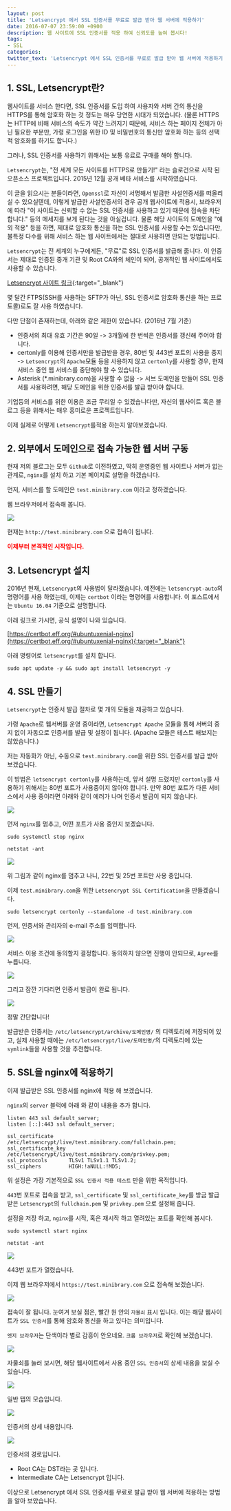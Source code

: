 ```yaml
---
layout: post
title: 'Letsencrypt 에서 SSL 인증서를 무료로 발급 받아 웹 서버에 적용하기'
date: 2016-07-07 23:59:00 +0900
description: 웹 사이트에 SSL 인증서를 적용 하여 신뢰도를 높여 봅시다!
tags:
- SSL
categories:
twitter_text: 'Letsencrypt 에서 SSL 인증서를 무료로 발급 받아 웹 서버에 적용하기'
---
```


## 1. SSL, Letsencrypt란?

웹사이트를 서비스 한다면, SSL 인증서를 도입 하여 사용자와 서버 간의 통신을 HTTPS를 통해 암호화 하는 것 정도는 매우 당연한 시대가 되었습니다.
(물론 HTTPS는 HTTP에 비해 서비스의 속도가 약간 느려지기 때문에, 서비스 하는 페이지 전체가 아닌 필요한 부분만, 가령 로그인을 위한 ID 및 비밀번호의 통신만 암호화 하는 등의 선택적 암호화를 하기도 합니다.)

그러나, SSL 인증서를 사용하기 위해서는 보통 유료로 구매를 해야 합니다.

`Letsencrypt`는, "전 세계 모든 사이트를 HTTPS로 만들기!" 라는 슬로건으로 시작 된 오픈소스 프로젝트입니다. 2015년 12월 공개 베타 서비스를 시작하였습니다.

이 글을 읽으시는 분들이라면, `Openssl`로 자신이 서명해서 발급한 사설인증서를 떠올리실 수 있으실텐데, 이렇게 발급한 사설인증서의 경우 공개 웹사이트에 적용시, 브라우저에 따라 "이 사이트는 신뢰할 수 없는 SSL 인증서를 사용하고 있기 때문에 접속을 차단합니다." 등의 메세지를 보게 된다는 것을 아실겁니다. 물론 해당 사이트의 도메인을 "예외 적용" 등을 하면, 제대로 암호화 통신을 하는 SSL 인증서를 사용할 수는 있습니다만, 불특정 다수를 위해 서비스 하는 웹 사이트에서는 절대로 사용하면 안되는 방법입니다.

`Letsencrypt`는 전 세계의 누구에게든, "무료"로 SSL 인증서를 발급해 줍니다. 이 인증서는 제대로 인증된 중개 기관 및 Root CA와의 체인이 되어, 공개적인 웹 사이트에서도 사용할 수 있습니다.

[Letsencrypt 사이트 링크](https://letsencrypt.org){:target="_blank"}

몇 달간 FTPS(SSH를 사용하는 SFTP가 아닌, SSL 인증서로 암호화 통신을 하는 프로토콜)로도 잘 사용 하였습니다.

다만 단점이 존재하는데, 아래와 같은 제한이 있습니다. (2016년 7월 기준)

* 인증서의 최대 유효 기간은 90일 -> 3개월에 한 번씩은 인증서를 갱신해 주어야 합니다.
* certonly를 이용해 인증서만을 발급받을 경우, 80번 및 443번 포트의 사용을 중지 -> `Letsencrypt`의 `Apache`모듈 등을 사용하지 않고 `certonly`를 사용할 경우, 현재 서비스 중인 웹 서비스를 중단해야 할 수 있습니다.
* Asterisk (*.minibrary.com)을 사용할 수 없음 -> 서브 도메인을 만들어 SSL 인증서를 사용하려면, 해당 도메인을 위한 인증서를 발급 받아야 합니다.

기업등의 서비스를 위한 이용은 조금 무리일 수 있겠습니다만, 자신의 웹사이트 혹은 블로그 등을 위해서는 매우 흥미로운 프로젝트입니다.

이제 실제로 어떻게 `Letsencrypt`를적용 하는지 알아보겠습니다.

## 2. 외부에서 도메인으로 접속 가능한 웹 서버 구동

현재 저의 블로그는 모두 `Github`로 이전하였고, 딱히 운영중인 웹 사이트나 서버가 없는 관계로, `nginx`를 설치 하고 기본 페이지로 설명을 하겠습니다.

먼저, 서비스를 할 도메인은 `test.minibrary.com` 이라고 정하겠습니다.

웹 브라우저에서 접속해 봅니다.

<a href="https://googledrive.com/host/0Bw2KEQNBe4nMZW91OWJNZ2lmX0k/img-2016-0707-001.png" data-lightbox="#####"><img src="https://googledrive.com/host/0Bw2KEQNBe4nMZW91OWJNZ2lmX0k/img-2016-0707-001.png"></a>

현재는 `http://test.minibrary.com` 으로 접속이 됩니다.

<span style="color:red;font-weight:bold">이제부터 본격적인 시작입니다.</span>

## 3. Letsencrypt 설치

2016년 현재, `Letsencrypt`의 사용법이 달라졌습니다. 예전에는 `letsencrypt-auto`의 명령어를 사용 하였는데, 이제는 `certbot` 이라는 명령어를 사용합니다. 이 포스트에서는 `Ubuntu 16.04` 기준으로 설명합니다.

아래 링크로 가시면, 공식 설명이 나와 있습니다.

[https://certbot.eff.org/#ubuntuxenial-nginx](https://certbot.eff.org/#ubuntuxenial-nginx){:target="_blank"}

아래 명령어로 `letsencrypt`를 설치 합니다.

```
sudo apt update -y && sudo apt install letsencrypt -y
```

## 4. SSL 만들기

`Letsencrypt`는 인증서 발급 절차로 몇 개의 모듈을 제공하고 있습니다.

가령 `Apache`로 웹서버를 운영 중이라면, `Letsencrypt Apache` 모듈을 통해 서버의 중지 없이 자동으로 인증서를 발급 및 설정이 됩니다. (Apache 모듈은 테스트 해보지는 않았습니다.)

저는 자동화가 아닌, 수동으로 `test.minibrary.com`을 위한 SSL 인증서를 발급 받아 보겠습니다.

이 방법은 `letsencrypt certonly`를 사용하는데, 앞서 설명 드렸지만 `certonly`를 사용하기 위해서는 80번 포트가 사용중이지 않아야 합니다. 만약 80번 포트가 다른 서비스에서 사용 중이라면 아래와 같이 에러가 나며 인증서 발급이 되지 않습니다.

<a href="https://googledrive.com/host/0Bw2KEQNBe4nMZW91OWJNZ2lmX0k/img-2016-0707-005.png" data-lightbox="#####"><img src="https://googledrive.com/host/0Bw2KEQNBe4nMZW91OWJNZ2lmX0k/img-2016-0707-005.png"></a>

먼저 `nginx`를 멈추고, 어떤 포트가 사용 중인지 보겠습니다.

```
sudo systemctl stop nginx
```

```
netstat -ant
```

<a href="https://googledrive.com/host/0Bw2KEQNBe4nMZW91OWJNZ2lmX0k/img-2016-0707-006.png" data-lightbox="#####"><img src="https://googledrive.com/host/0Bw2KEQNBe4nMZW91OWJNZ2lmX0k/img-2016-0707-006.png"></a>

위 그림과 같이 nginx를 멈추고 나니, 22번 및 25번 포트만 사용 중입니다.

이제 `test.minibrary.com`을 위한 `Letsencrypt SSL Certification`을 만들겠습니다.

```
sudo letsencrypt certonly --standalone -d test.minibrary.com
```

먼저, 인증서와 관리자의 e-mail 주소를 입력합니다.

<a href="https://googledrive.com/host/0Bw2KEQNBe4nMZW91OWJNZ2lmX0k/img-2016-0707-003.png" data-lightbox="#####"><img src="https://googledrive.com/host/0Bw2KEQNBe4nMZW91OWJNZ2lmX0k/img-2016-0707-003.png"></a>

서비스 이용 조건에 동의할지 결정합니다. 동의하지 않으면 진행이 안되므로, `Agree`를 누릅니다.

<a href="https://googledrive.com/host/0Bw2KEQNBe4nMZW91OWJNZ2lmX0k/img-2016-0707-004.png" data-lightbox="#####"><img src="https://googledrive.com/host/0Bw2KEQNBe4nMZW91OWJNZ2lmX0k/img-2016-0707-004.png"></a>

그리고 잠깐 기다리면 인증서 발급이 완료 됩니다.

<a href="https://googledrive.com/host/0Bw2KEQNBe4nMZW91OWJNZ2lmX0k/img-2016-0707-002.png" data-lightbox="#####"><img src="https://googledrive.com/host/0Bw2KEQNBe4nMZW91OWJNZ2lmX0k/img-2016-0707-002.png"></a>

정말 간단합니다! 

발급받은 인증서는 `/etc/letsencrypt/archive/도메인명/` 의 디렉토리에 저장되어 있고, 실제 사용할 때에는 `/etc/letsencrypt/live/도메인명/`의 디렉토리에 있는 `symlink`들을 사용할 것을 추천합니다.

## 5. SSL을 nginx에 적용하기

이제 발급받은 SSL 인증서를 nginx에 적용 해 보겠습니다.

`nginx`의 `server` 블럭에 아래 와 같이 내용을 추가 합니다.

```
listen 443 ssl default_server;
listen [::]:443 ssl default_server;

ssl_certificate     /etc/letsencrypt/live/test.minibrary.com/fullchain.pem;
ssl_certificate_key /etc/letsencrypt/live/test.minibrary.com/privkey.pem;
ssl_protocols       TLSv1 TLSv1.1 TLSv1.2;
ssl_ciphers         HIGH:!aNULL:!MD5;
```

위 설정은 가장 기본적으로 `SSL 인증서 적용 테스트` 만을 위한 목적입니다.

`443`번 포트로 접속을 받고, `ssl_certificate` 및 `ssl_certificate_key`를 방금 발급 받은 `Letsencrypt`의 `fullchain.pem` 및 `privkey.pem` 으로 설정해 줍니다.

설정을 저장 하고, `nginx`를 시작, 혹은 재시작 하고 열려있는 포트를 확인해 봅시다.

```
sudo systemctl start nginx
```

```
netstat -ant
```

<a href="https://googledrive.com/host/0Bw2KEQNBe4nMZW91OWJNZ2lmX0k/img-2016-0707-007.png" data-lightbox="#####"><img src="https://googledrive.com/host/0Bw2KEQNBe4nMZW91OWJNZ2lmX0k/img-2016-0707-007.png"></a>

443번 포트가 열렸습니다.

이제 웹 브라우저에서 `https://test.minibrary.com` 으로 접속해 보겠습니다.

<a href="https://googledrive.com/host/0Bw2KEQNBe4nMZW91OWJNZ2lmX0k/img-2016-0707-008.png" data-lightbox="#####"><img src="https://googledrive.com/host/0Bw2KEQNBe4nMZW91OWJNZ2lmX0k/img-2016-0707-008.png"></a>

접속이 잘 됩니다. 눈여겨 보실 점은, 빨간 원 안의 `자물쇠` 표시 입니다. 이는 해당 웹사이트가 `SSL 인증서`를 통해 암호화 통신을 하고 있다는 의미입니다.

`엣지 브라우저`는 단색이라 별로 감흥이 안오네요. `크롬 브라우저`로 확인해 보겠습니다.

<a href="https://googledrive.com/host/0Bw2KEQNBe4nMZW91OWJNZ2lmX0k/img-2016-0707-009.png" data-lightbox="#####"><img src="https://googledrive.com/host/0Bw2KEQNBe4nMZW91OWJNZ2lmX0k/img-2016-0707-009.png"></a>

자물쇠를 눌러 보시면, 해당 웹사이트에서 사용 중인 `SSL 인증서`의 상세 내용을 보실 수 있습니다.

<a href="https://googledrive.com/host/0Bw2KEQNBe4nMZW91OWJNZ2lmX0k/img-2016-0707-010.png" data-lightbox="#####"><img src="https://googledrive.com/host/0Bw2KEQNBe4nMZW91OWJNZ2lmX0k/img-2016-0707-010.png"></a>

일반 탭의 모습입니다.

<a href="https://googledrive.com/host/0Bw2KEQNBe4nMZW91OWJNZ2lmX0k/img-2016-0707-011.png" data-lightbox="#####"><img src="https://googledrive.com/host/0Bw2KEQNBe4nMZW91OWJNZ2lmX0k/img-2016-0707-011.png"></a>

인증서의 상세 내용입니다.

<a href="https://googledrive.com/host/0Bw2KEQNBe4nMZW91OWJNZ2lmX0k/img-2016-0707-012.png" data-lightbox="#####"><img src="https://googledrive.com/host/0Bw2KEQNBe4nMZW91OWJNZ2lmX0k/img-2016-0707-012.png"></a>

인증서의 경로입니다.

* Root CA는 DST라는 곳 입니다.
* Intermediate CA는 Letsencrypt 입니다.

이상으로 Letsencrypt 에서 SSL 인증서를 무료로 발급 받아 웹 서버에 적용하는 방법을 알아 보았습니다.
